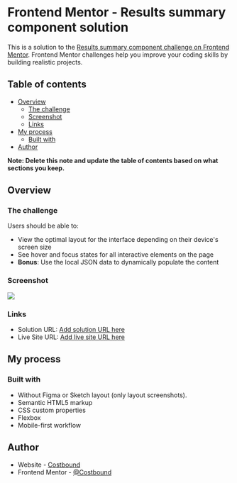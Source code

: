 # Frontend Mentor - Results summary component solution

This is a solution to the [Results summary component challenge on Frontend Mentor](https://www.frontendmentor.io/challenges/results-summary-component-CE_K6s0maV). Frontend Mentor challenges help you improve your coding skills by building realistic projects. 

## Table of contents

- [Overview](#overview)
  - [The challenge](#the-challenge)
  - [Screenshot](#screenshot)
  - [Links](#links)
- [My process](#my-process)
  - [Built with](#built-with)
- [Author](#author)

**Note: Delete this note and update the table of contents based on what sections you keep.**

## Overview

### The challenge

Users should be able to:

- View the optimal layout for the interface depending on their device's screen size
- See hover and focus states for all interactive elements on the page
- **Bonus**: Use the local JSON data to dynamically populate the content

### Screenshot

![](./screenshot.jpg)

### Links

- Solution URL: [Add solution URL here](https://your-solution-url.com)
- Live Site URL: [Add live site URL here](https://costbound.github.io/results-summary-component-main/)

## My process

### Built with

- Without Figma or Sketch layout (only layout screenshots).
- Semantic HTML5 markup
- CSS custom properties
- Flexbox
- Mobile-first workflow

## Author

- Website - [Costbound](https://github.com/Costbound?tab=repositories)
- Frontend Mentor - [@Costbound](https://www.frontendmentor.io/profile/Costbound)

